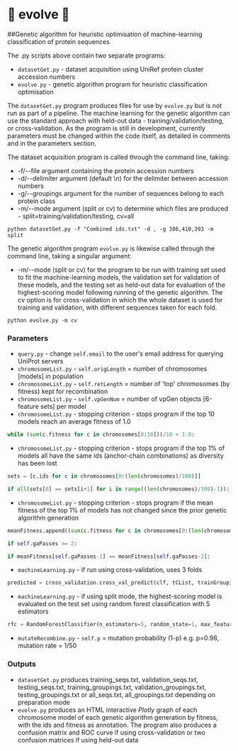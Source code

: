 # :hatching_chick: evolve :hatched_chick:
##Genetic algorithm for heuristic optimisation of machine-learning classification of protein sequences

The .py scripts above contain two separate programs:

- `datasetGet.py` - dataset acquisition using UniRef protein cluster accession numbers
- `evolve.py` - genetic algorithm program for heuristic classification optimisation

The `datasetGet.py` program produces files for use by `evolve.py` but is not run as part of a pipeline. The machine learning for the genetic algorithm can use the standard approach with held-out data - training/validation/testing, or cross-validation. 
As the program is still in development, currently parameters must be changed within the code itself, as detailed in comments and in the parameters section.

The dataset acquisition program is called through the command line, taking:
- -f/--file argument containing the protein accession numbers
- -d/--delimiter argument (default \n) for the delimiter between accession numbers 
- -g/--groupings argument for the number of sequences belong to each protein class
- -m/--mode argument (split or cv) to determine which files are produced - split=training/validation/testing, cv=all
```
python datasetGet.py -f "Combined ids.txt" -d , -g 386,410,393 -m split
```

The genetic algorithm program `evolve.py` is likewise called through the command line, taking a singular argument:
- -m/--mode (split or cv) for the program to be run with training set used to fit the machine-learning models, the validation set for validation of these models, and the testing set as held-out data for evaluation of the highest-scoring model following running of the genetic algorithm. The cv option is for cross-validation in which the whole dataset is used for training and validation, with different sequences taken for each fold. 
```
python evolve.py -m cv
```


### Parameters
- `query.py` - change `self.email` to the user's email address for querying UniProt servers
- `chromosomeList.py` - `self.origLength` = number of chromosomes [models] in population
- `chromosomeList.py` - `self.retLength` = number of 'top' chromosomes (by fitness) kept for recombination
- `chromosomeList.py` - `self.vpGenNum` = number of vpGen objects [6-feature sets] per model 
- `chromosomeList.py` - stopping criterion - stops program if the top 10 models reach an average fitness of 1.0
``` python
while (sum(c.fitness for c in chromosomes[0:10]))/10 < 1.0:
``` 
- `chromosomeList.py` - stopping criterion - stops program if the top 1% of models all have the same ids (anchor-chain combinations) as diversity has been lost
``` python
sets = [c.ids for c in chromosomes[0:(len(chromosomes)/100)]]

if all(sets[0] == sets[i+1] for i in range((len(chromosomes)/100)-1)):
``` 
- `chromosomeList.py` - stopping criterion - stops program if the mean fitness of the top 1% of models has not changed since the prior genetic algorithm generation
```python 
meanFitness.append((sum(c.fitness for c in chromosomes[0:(len(chromosomes)/100)]))/(len(chromosomes)/100))

if self.gaPasses >= 2:

if meanFitness[self.gaPasses-1] == meanFitness[self.gaPasses-2]:
``` 
- `machineLearning.py` - if run using cross-validation, uses 3 folds 
```python 
predicted = cross_validation.cross_val_predict(clf, tCList, trainGroupings, cv=3)
```
- `machineLearning.py` - if using split mode, the highest-scoring model is evaluated on the test set using random forest classification with 5 estimators
```python 
rfc = RandomForestClassifier(n_estimators=5, random_state=1, max_features=None)
```
- `mutateRecombine.py` - `self.p` = mutation probability (1-p) e.g. p=0.98, mutation rate = 1/50

### Outputs
- `datasetGet.py` produces training_seqs.txt, validation_seqs.txt, testing_seqs.txt, training_groupings.txt, validation_groupings.txt, testing_groupings.txt or all_seqs.txt, all_groupings.txt depending on preparation mode
- `evolve.py` produces an HTML interactive _Plotly_ graph of each chromosome model of each genetic algorithm generation by fitness, with the ids and fitness as annotation. The program also produces a confusion matrix and ROC curve if using cross-validation or two confusion matrices if using held-out data

